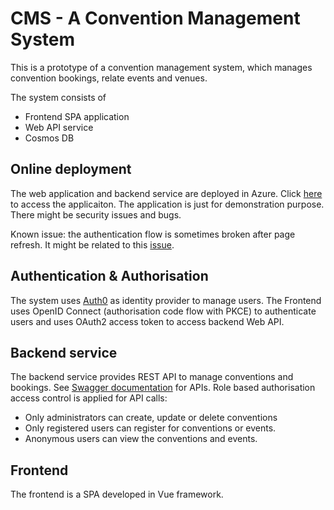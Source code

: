 # CMS - A Convention Management System
This is a prototype of a convention management system, which manages convention bookings, relate events and venues.

The system consists of
- Frontend SPA application
- Web API service
- Cosmos DB

## Online deployment
The web application and backend service are deployed in Azure. Click [here](https://happy-sky-0a342490f.1.azurestaticapps.net) to access the applicaiton.
The application is just for demonstration purpose. There might be security issues and bugs. 

Known issue: the authentication flow is sometimes broken after page refresh. It might be related to this [issue](https://github.com/auth0/auth0-spa-js/issues/52).

## Authentication & Authorisation
The system uses [Auth0](https://auth0.com/) as identity provider to manage users. The Frontend uses OpenID Connect (authorisation code flow with PKCE) to authenticate users and uses OAuth2 access token to access backend Web API. 

## Backend service
The backend service provides REST API to manage conventions and bookings. See [Swagger documentation](https://cmsbackend.azurewebsites.net/swagger/index.html) for APIs. 
Role based authorisation access control is applied for API calls:
- Only administrators can create, update or delete conventions
- Only registered users can register for conventions or events.
- Anonymous users can view the conventions and events.

## Frontend
The frontend is a SPA developed in Vue framework.
